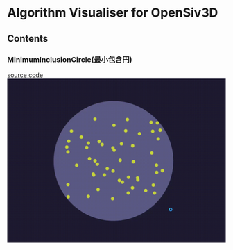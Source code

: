 # Algorithm Visualiser for OpenSiv3D

## Contents
### MinimumInclusionCircle(最小包含円)

[source code](https://github.com/ugis70194/AlgorithmVisualiser/blob/master/MinimumInclusionCircle.hpp)  
![](MICircle.gif)